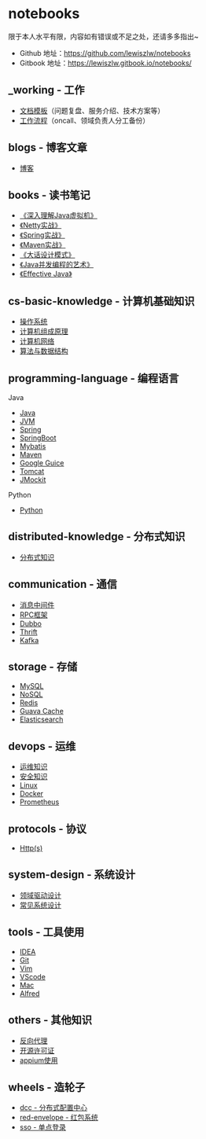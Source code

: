 # notebooks
限于本人水平有限，内容如有错误或不足之处，还请多多指出~

- Github 地址：https://github.com/lewiszlw/notebooks
- Gitbook 地址：https://lewiszlw.gitbook.io/notebooks/

## _working - 工作
- [文档模板](https://github.com/lewiszlw/notebooks/blob/master/_working/doc-template)（问题复盘、服务介绍、技术方案等）
- [工作流程](https://github.com/lewiszlw/notebooks/blob/master/_working/process)（oncall、领域负责人分工备份）

## blogs - 博客文章
- [博客](https://github.com/lewiszlw/notebooks/tree/master/blogs)

## books - 读书笔记
- [《深入理解Java虚拟机》](https://github.com/lewiszlw/notebooks/tree/master/books)
- [《Netty实战》](https://github.com/lewiszlw/notebooks/tree/master/books)
- [《Spring实战》](https://github.com/lewiszlw/notebooks/tree/master/books)
- [《Maven实战》](https://github.com/lewiszlw/notebooks/tree/master/books)
- [《大话设计模式》](https://github.com/lewiszlw/notebooks/tree/master/books)
- [《Java并发编程的艺术》](https://github.com/lewiszlw/notebooks/tree/master/books)
- [《Effective Java》](https://github.com/lewiszlw/notebooks/tree/master/books)

## cs-basic-knowledge - 计算机基础知识
- [操作系统](https://github.com/lewiszlw/notebooks/tree/master/cs-basic-knowledge)
- [计算机组成原理](https://github.com/lewiszlw/notebooks/tree/master/cs-basic-knowledge)
- [计算机网络](https://github.com/lewiszlw/notebooks/tree/master/cs-basic-knowledge)
- [算法与数据结构](https://github.com/lewiszlw/notebooks/tree/master/cs-basic-knowledge)

## programming-language - 编程语言
Java
- [Java](https://github.com/lewiszlw/notebooks/tree/master/programming-language/Java)
- [JVM](https://github.com/lewiszlw/notebooks/tree/master/programming-language/Java)
- [Spring](https://github.com/lewiszlw/notebooks/tree/master/programming-language/Java)
- [SpringBoot](https://github.com/lewiszlw/notebooks/tree/master/programming-language/Java)
- [Mybatis](https://github.com/lewiszlw/notebooks/tree/master/programming-language/Java)
- [Maven](https://github.com/lewiszlw/notebooks/tree/master/programming-language/Java)
- [Google Guice](https://github.com/lewiszlw/notebooks/tree/master/programming-language/Java)
- [Tomcat](https://github.com/lewiszlw/notebooks/tree/master/programming-language/Java)
- [JMockit](https://github.com/lewiszlw/notebooks/tree/master/programming-language/Java)

Python
- [Python](https://github.com/lewiszlw/notebooks/tree/master/programming-language/Python)

## distributed-knowledge - 分布式知识
- [分布式知识](https://github.com/lewiszlw/notebooks/tree/master/distributed-knowledge)

## communication - 通信
- [消息中间件](https://github.com/lewiszlw/notebooks/tree/master/communication/)
- [RPC框架](https://github.com/lewiszlw/notebooks/tree/master/communication/)
- [Dubbo](https://github.com/lewiszlw/notebooks/tree/master/communication/)
- [Thrift](https://github.com/lewiszlw/notebooks/tree/master/communication/)
- [Kafka](https://github.com/lewiszlw/notebooks/tree/master/communication/)

## storage - 存储
- [MySQL](https://github.com/lewiszlw/notebooks/tree/master/storage)
- [NoSQL](https://github.com/lewiszlw/notebooks/tree/master/storage)
- [Redis](https://github.com/lewiszlw/notebooks/tree/master/storage)
- [Guava Cache](https://github.com/lewiszlw/notebooks/tree/master/storage)
- [Elasticsearch](https://github.com/lewiszlw/notebooks/tree/master/storage)

## devops - 运维
- [运维知识](https://github.com/lewiszlw/notebooks/tree/master/devops)
- [安全知识](https://github.com/lewiszlw/notebooks/tree/master/devops)
- [Linux](https://github.com/lewiszlw/notebooks/tree/master/devops)
- [Docker](https://github.com/lewiszlw/notebooks/tree/master/devops)
- [Prometheus](https://github.com/lewiszlw/notebooks/tree/master/devops)

## protocols - 协议
- [Http(s)](https://github.com/lewiszlw/notebooks/blob/master/protocols)

## system-design - 系统设计
- [领域驱动设计](https://github.com/lewiszlw/notebooks/tree/master/system-design)
- [常见系统设计](https://github.com/lewiszlw/notebooks/tree/master/system-design)

## tools - 工具使用
- [IDEA](https://github.com/lewiszlw/notebooks/tree/master/tools)
- [Git](https://github.com/lewiszlw/notebooks/tree/master/tools)
- [Vim](https://github.com/lewiszlw/notebooks/blob/master/tools)
- [VScode](https://github.com/lewiszlw/notebooks/blob/master/tools)
- [Mac](https://github.com/lewiszlw/notebooks/blob/master/tools)
- [Alfred](https://github.com/lewiszlw/notebooks/blob/master/tools)

## others - 其他知识
- [反向代理](https://github.com/lewiszlw/notebooks/blob/master/others)
- [开源许可证](https://github.com/lewiszlw/notebooks/blob/master/others)
- [appium使用](https://github.com/lewiszlw/notebooks/blob/master/others)

## wheels - 造轮子
- [dcc - 分布式配置中心](https://github.com/lewiszlw/notebooks/tree/master/wheels/dcc)
- [red-envelope - 红包系统](https://github.com/lewiszlw/notebooks/tree/master/wheels/red-envelope)
- [sso - 单点登录](https://github.com/lewiszlw/notebooks/tree/master/wheels/sso)